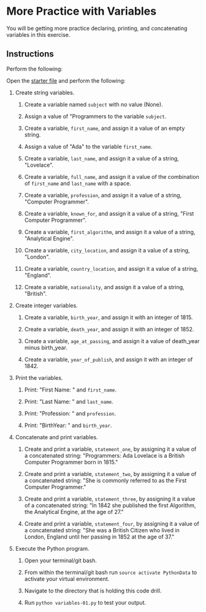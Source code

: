 # More Practice with Variables

You will be getting more practice declaring, printing, and concatenating variables in this exercise.

## Instructions

Perform the following:

Open the [starter file](Unsolved/variables-01.py) and perform the following:

1. Create string variables.

    1. Create a variable named `subject` with no value (None).

    2. Assign a value of "Programmers to the variable `subject`.

    3. Create a variable, `first_name`, and assign it a value of an empty string.

    4. Assign a value of "Ada" to the variable `first_name`.

    5. Create a variable, `last_name`, and assign it a value of a string, "Lovelace".

    6. Create a variable, `full_name`, and assign it a value of the combination of `first_name` and `last_name` with a space.

    7. Create a variable, `profession`, and assign it a value of a string, "Computer Programmer".
  
    8. Create a variable, `known_for`, and assign it a value of a string, "First Computer Programmer".

    9. Create a variable, `first_algorithm`, and assign it a value of a string, "Analytical Engine".

    10. Create a variable, `city_location`, and assign it a value of a string, "London".

    11. Create a variable, `country_location`, and assign it a value of a string, "England".

    12. Create a variable, `nationality`, and assign it a value of a string, "British".

2. Create integer variables.

    1. Create a variable, `birth_year`, and assign it with an integer of 1815.

    2. Create a variable, `death_year`, and assign it with an integer of 1852.

    3. Create a variable, `age_at_passing`, and assign it a value of death_year minus birth_year.

    4. Create a variable, `year_of_publish`, and assign it with an integer of 1842.

3. Print the variables.

    1. Print: "First Name: " and `first_name`.

    2. Print: "Last Name: " and `last_name`.

    3. Print: "Profession: " and `profession`.

    4. Print: "BirthYear: " and `birth_year`.

4. Concatenate and print variables.

    1. Create and print a variable, `statement_one`, by assigning it a value of a concatenated string: "Programmers: Ada Lovelace is a British Computer Programmer born in 1815."

    2. Create and print a variable, `statement_two`, by assigning it a value of a concatenated string: "She is commonly referred to as the First Computer Programmer."

    3. Create and print a variable, `statement_three`, by assigning it a value of a concatenated string: "In 1842 she published the first Algorithm, the Analytical Engine, at the age of 27."

    4. Create and print a variable, `statement_four`, by assigning it a value of a concatenated string: "She was a British Citizen who lived in London, England until her passing in 1852 at the age of 37."

5. Execute the Python program.

    1. Open your terminal/git bash.

    2. From within the terminal/git bash run `source activate PythonData` to activate your virtual environment.

    3. Navigate to the directory that is holding this code drill.

    4. Run `python variables-01.py` to test your output.
